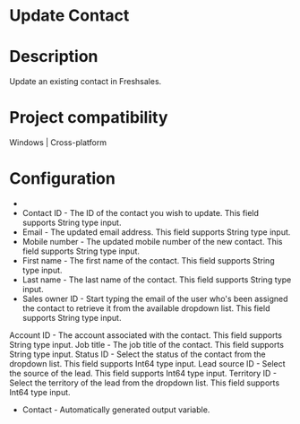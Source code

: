 ﻿# Update Contact

# Description

Update an existing contact in Freshsales.

# Project compatibility

Windows | Cross-platform

# Configuration

* 
* Contact ID - The ID of the contact you wish to update. This field supports String type input.
* Email - The updated email address. This field supports String type input.
* Mobile number - The updated mobile number of the new contact. This field supports String type input.
* First name - The first name of the contact. This field supports String type input.
* Last name - The last name of the contact. This field supports String type input.
* Sales owner ID - Start typing the email of the user who's been assigned the contact to retrieve it from the available dropdown list. This field supports String type input.







Account ID - The account associated with the contact. This field
                    supports String type input.  Job title - The job title of the contact. This field supports
                    String type input.  Status ID - Select the status of the contact from the dropdown list.
                    This field supports Int64 type input.  Lead source ID - Select the source of the lead. This field supports
                    Int64 type input.  Territory ID - Select the territory of the lead from the dropdown
                    list. This field supports Int64 type input.



* Contact - Automatically generated output variable.

